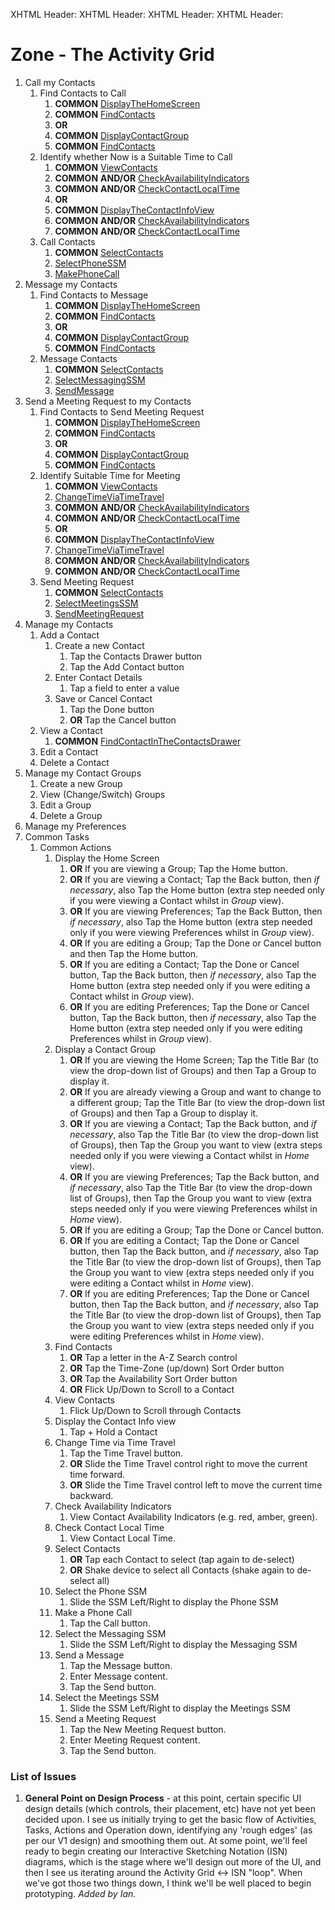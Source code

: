 XHTML Header: <script src="builder/js/jquery-1.8.1.min.js"></script>
XHTML Header: <script src="builder/js/jquery-ui-1.8.23.custom.min.js"></script>
XHTML Header: <script src="builder/js/activity-grid.js"></script>
XHTML Header: <link rel="stylesheet" type="text/css" href="builder/css/activity-grid.css" />

# Zone - The Activity Grid

1. Call my Contacts
	1. Find Contacts to Call
		1. **COMMON** [DisplayTheHomeScreen][]
		1. **COMMON** [FindContacts][]
		1. **OR**
		1. **COMMON** [DisplayContactGroup][]
		1. **COMMON** [FindContacts][]
	1. Identify whether Now is a Suitable Time to Call
		1. **COMMON** [ViewContacts][]
		1. **COMMON** **AND/OR** [CheckAvailabilityIndicators][]
		1. **COMMON** **AND/OR** [CheckContactLocalTime][]
		1. **OR**
		1. **COMMON** [DisplayTheContactInfoView][]
		1. **COMMON** **AND/OR** [CheckAvailabilityIndicators][]
		1. **COMMON** **AND/OR** [CheckContactLocalTime][]
	1. Call Contacts
		1. **COMMON** [SelectContacts][]
		1. [SelectPhoneSSM][]
		1. [MakePhoneCall][]
1. Message my Contacts
	1. Find Contacts to Message
		1. **COMMON** [DisplayTheHomeScreen][]
		1. **COMMON** [FindContacts][]
		1. **OR**
		1. **COMMON** [DisplayContactGroup][]
		1. **COMMON** [FindContacts][]
	1. Message Contacts
		1. **COMMON** [SelectContacts][]
		1. [SelectMessagingSSM][]
		1. [SendMessage][]
1. Send a Meeting Request to my Contacts
	1. Find Contacts to Send Meeting Request
		1. **COMMON** [DisplayTheHomeScreen][]
		1. **COMMON** [FindContacts][]
		1. **OR**
		1. **COMMON** [DisplayContactGroup][]
		1. **COMMON** [FindContacts][] 
	1. Identify Suitable Time for Meeting
		1. **COMMON** [ViewContacts][]
		1. [ChangeTimeViaTimeTravel][]
		1. **COMMON** **AND/OR** [CheckAvailabilityIndicators][]
		1. **COMMON** **AND/OR** [CheckContactLocalTime][]
		1. **OR**
		1. **COMMON** [DisplayTheContactInfoView][]
		1. [ChangeTimeViaTimeTravel][]
		1. **COMMON** **AND/OR** [CheckAvailabilityIndicators][]
		1. **COMMON** **AND/OR** [CheckContactLocalTime][]
	1. Send Meeting Request
		1. **COMMON** [SelectContacts][]
		1. [SelectMeetingsSSM][]
		1. [SendMeetingRequest][]
1. Manage my Contacts
	1. Add a Contact
		1. Create a new Contact
			1. Tap the Contacts Drawer button
			1. Tap the Add Contact button
		1. Enter Contact Details
			1. Tap a field to enter a value
		1. Save or Cancel Contact
			1. Tap the Done button
			1. **OR** Tap the Cancel button
	1. View a Contact
		1. **COMMON** [FindContactInTheContactsDrawer][]
	1. Edit a Contact
	1. Delete a Contact
1. Manage my Contact Groups
	1. Create a new Group
	1. View (Change/Switch) Groups
	1. Edit a Group
	1. Delete a Group
1. Manage my Preferences
1. Common Tasks
	1. Common Actions
		1. Display the Home Screen <a id="DisplayTheHomeScreen"></a>
			1. **OR** If you are viewing a Group; Tap the Home button.
			1. **OR** If you are viewing a Contact; Tap the Back button, then _if necessary_, also Tap the Home button (extra step needed only if you were viewing a Contact whilst in _Group_ view).
			1. **OR** If you are viewing Preferences; Tap the Back Button, then _if necessary_, also Tap the Home button (extra step needed only if you were viewing Preferences whilst in _Group_ view). 
			1. **OR** If you are editing a Group; Tap the Done or Cancel button and then Tap the Home button.			
			1. **OR** If you are editing a Contact; Tap the Done or Cancel button, Tap the Back button, then _if necessary_, also Tap the Home button (extra step needed only if you were editing a Contact whilst in _Group_ view). 
			1. **OR** If you are editing Preferences; Tap the Done or Cancel button, Tap the Back button, then _if necessary_, also Tap the Home button (extra step needed only if you were editing Preferences whilst in _Group_ view). 
		1. Display a Contact Group <a id="DisplayContactGroup"></a>
			1. **OR** If you are viewing the Home Screen; Tap the Title Bar (to view the drop-down list of Groups) and then Tap a Group to display it.
			1. **OR** If you are already viewing a Group and want to change to a different group; Tap the Title Bar (to view the drop-down list of Groups) and then Tap a Group to display it.
			1. **OR** If you are viewing a Contact; Tap the Back button, and _if necessary_, also Tap the Title Bar (to view the drop-down list of Groups), then Tap the Group you want to view (extra steps needed only if you were viewing a Contact whilst in _Home_ view).
			1. **OR** If you are viewing Preferences; Tap the Back button, and _if necessary_, also Tap the Title Bar (to view the drop-down list of Groups), then Tap the Group you want to view (extra steps needed only if you were viewing Preferences whilst in _Home_ view).
			1. **OR** If you are editing a Group; Tap the Done or Cancel button. 
			1. **OR** If you are editing a Contact; Tap the Done or Cancel button, then Tap the Back button, and _if necessary_, also Tap the Title Bar (to view the drop-down list of Groups), then Tap the Group you want to view (extra steps needed only if you were editing a Contact whilst in _Home_ view).
			1. **OR** If you are editing Preferences; Tap the Done or Cancel button, then Tap the Back button, and _if necessary_, also Tap the Title Bar (to view the drop-down list of Groups), then Tap the Group you want to view (extra steps needed only if you were editing Preferences whilst in _Home_ view). 
		1. Find Contacts <a id="FindContacts"></a>          	        	
			1. **OR** Tap a letter in the A-Z Search control
			1. **OR** Tap the Time-Zone (up/down) Sort Order button
			1. **OR** Tap the Availability Sort Order button
			1. **OR** Flick Up/Down to Scroll to a Contact
		1. View Contacts <a id="ViewContacts"></a>
			1. Flick Up/Down to Scroll through Contacts
		1. Display the Contact Info view <a id="DisplayTheContactInfoView"></a>
			1. Tap + Hold a Contact
		1. Change Time via Time Travel <a id="ChangeTimeViaTimeTravel"></a>
			1. Tap the Time Travel button.
			1. **OR** Slide the Time Travel control right to move the current time forward.
			1. **OR** Slide the Time Travel control left to move the current time backward.
		1. Check Availability Indicators <a id="CheckAvailabilityIndicators"></a>
			1. View Contact Availability Indicators (e.g. red, amber, green).
		1. Check Contact Local Time <a id="CheckContactLocalTime"></a>
			1. View Contact Local Time.
		1. Select Contacts <a id="SelectContacts"></a>
			1. **OR** Tap each Contact to select (tap again to de-select)
			1. **OR** Shake device to select all Contacts (shake again to de-select all)
		1. Select the Phone SSM <a id="SelectPhoneSSM"></a>
			1. Slide the SSM Left/Right to display the Phone SSM
		1. Make a Phone Call <a id="MakePhoneCall"></a>
			1. Tap the Call button.
		1. Select the Messaging SSM <a id="SelectMessagingSSM"></a>
			1. Slide the SSM Left/Right to display the Messaging SSM
		1. Send a Message <a id="SendMessage"></a>
			1. Tap the Message button.
			1. Enter Message content.
			1. Tap the Send button.
		1. Select the Meetings SSM <a id="SelectMeetingsSSM"></a>
			1. Slide the SSM Left/Right to display the Meetings SSM
		1. Send a Meeting Request <a id="SendMeetingRequest"></a>
			1. Tap the New Meeting Request button.
			1. Enter Meeting Request content.
			1. Tap the Send button.

### List of Issues

1. **General Point on Design Process** - at this point, certain specific UI design details (which controls, their placement, etc) have not yet been decided upon. I see us initially trying to get the basic flow of Activities, Tasks, Actions and Operation down, identifying any 'rough edges' (as per our V1 design) and smoothing them out. At some point, we'll feel ready to begin creating our Interactive Sketching Notation (ISN) diagrams, which is the stage where we'll design out more of the UI, and then I see us iterating around the Activity Grid <-> ISN "loop". When we've got those two things down, I think we'll be well placed to begin prototyping. _Added by Ian._

[DisplayTheHomeScreen]: #DisplayTheHomeScreen "Display the Home Screen"
[DisplayContactGroup]: #DisplayContactGroup "Display a Contact Group"
[FindContacts]: #FindContacts "Find Contacts"
[ViewContacts]: #ViewContacts "View Contacts"
[SelectContacts]: #SelectContacts "Select Contacts"
[DisplayTheScratchpad]: #DisplayTheScratchpad "Display the Scratchpad"
[DisplayTheContactsDrawer]: #DisplayTheContactsDrawer "Display the Contacts Drawer"
[DisplayTheContactInfoView]: #DisplayTheContactInfoView "Display the Contact Info View"
[FindContactsOnTheScratchpad]: #FindContactsOnTheScratchpad "Find Contacts on the Scratchpad"
[SelectContactsOnTheScratchpad]: #SelectContactsOnTheScratchpad "Select Contacts on the Scratchpad"
[FindContactInTheContactsDrawer]: #FindContactInTheContactsDrawer "Find Contact in the Contacts Drawer"
[SelectContactInTheContactsDrawer]: #SelectContactInTheContactsDrawer "Select Contact in the Contacts Drawer"
[ViewContactsOnTheScratchpad]: #ViewContactsOnTheScratchpad "View Contacts on the Scratchpad"
[CheckAvailabilityIndicators]: #CheckAvailabilityIndicators "Check Availability Indicators"
[CheckContactLocalTime]: #CheckContactLocalTime "Check Contact Local Time"
[ChangeTimeViaTimeTravel]: #ChangeTimeViaTimeTravel "Change Time via Time Travel"
[SelectPhoneSSM]: #SelectPhoneSSM "Select the Phone SSM"
[SelectMessagingSSM]: #SelectMessagingSSM "Select the Messaging SSM"
[SelectMeetingsSSM]: #SelectMeetingsSSM "Select the Meetings SSM"
[MakePhoneCall]: #MakePhoneCall "Make Phone Call"
[SendMessage]: #SendMessage "Send a Message"
[SendMeetingRequest]: #SendMeetingRequest "Send a Meeting Request"



